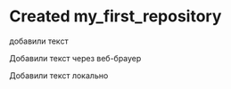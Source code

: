 ﻿# Created my_first_repository

добавили текст

Добавили текст через веб-брауер

Добавили текст локально

